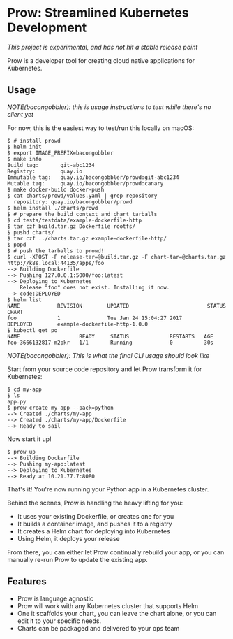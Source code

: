 # Prow: Streamlined Kubernetes Development

_This project is experimental, and has not hit a stable release point_

Prow is a developer tool for creating cloud native applications for Kubernetes.

## Usage

_NOTE(bacongobbler): this is usage instructions to test while there's no client yet_

For now, this is the easiest way to test/run this locally on macOS:

```
$ # install prowd
$ helm init
$ export IMAGE_PREFIX=bacongobbler
$ make info
Build tag:       git-abc1234
Registry:        quay.io
Immutable tag:   quay.io/bacongobbler/prowd:git-abc1234
Mutable tag:     quay.io/bacongobbler/prowd:canary
$ make docker-build docker-push
$ cat charts/prowd/values.yaml | grep repository
  repository: quay.io/bacongobbler/prowd
$ helm install ./charts/prowd
$ # prepare the build context and chart tarballs
$ cd tests/testdata/example-dockerfile-http
$ tar czf build.tar.gz Dockerfile rootfs/
$ pushd charts/
$ tar czf ../charts.tar.gz example-dockerfile-http/
$ popd
$ # push the tarballs to prowd!
$ curl -XPOST -F release-tar=@build.tar.gz -F chart-tar=@charts.tar.gz http://k8s.local:44135/apps/foo
--> Building Dockerfile
--> Pushing 127.0.0.1:5000/foo:latest
--> Deploying to Kubernetes
    Release "foo" does not exist. Installing it now.
--> code:DEPLOYED
$ helm list
NAME            REVISION        UPDATED                         STATUS          CHART
foo             1               Tue Jan 24 15:04:27 2017        DEPLOYED        example-dockerfile-http-1.0.0
$ kubectl get po
NAME                   READY     STATUS             RESTARTS   AGE
foo-3666132817-m2pkr   1/1       Running            0          30s
```

_NOTE(bacongobbler): This is what the final CLI usage should look like_

Start from your source code repository and let Prow transform it for
Kubernetes:

```
$ cd my-app
$ ls
app.py
$ prow create my-app --pack=python
--> Created ./charts/my-app
--> Created ./charts/my-app/Dockerfile
--> Ready to sail
```


Now start it up!

```
$ prow up
--> Building Dockerfile
--> Pushing my-app:latest
--> Deploying to Kubernetes
--> Ready at 10.21.77.7:8080
```

That's it! You're now running your Python app in a Kubernetes cluster.

Behind the scenes, Prow is handling the heavy lifting for you:

- It uses your existing Dockerfile, or creates one for you
- It builds a container image, and pushes it to a registry
- It creates a Helm chart for deploying into Kubernetes
- Using Helm, it deploys your release

From there, you can either let Prow continually rebuild your app, or you can
manually re-run Prow to update the existing app.

## Features

- Prow is language agnostic
- Prow will work with any Kubernetes cluster that supports Helm
- One it scaffolds your chart, you can leave the chart alone, or you can edit
  it to your specific needs.
- Charts can be packaged and delivered to your ops team

